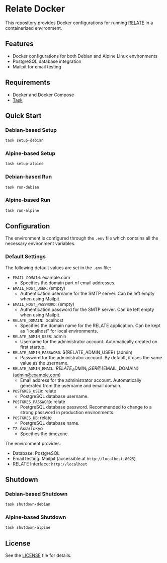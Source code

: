 # Relate Docker

This repository provides Docker configurations for running [RELATE](https://github.com/inducer/relate) in a containerized environment.

## Features

- Docker configurations for both Debian and Alpine Linux environments
- PostgreSQL database integration
- Mailpit for email testing

## Requirements

- Docker and Docker Compose
- [Task](https://taskfile.dev/)

## Quick Start

### Debian-based Setup

```bash
task setup-debian
```

### Alpine-based Setup

```bash
task setup-alpine
```

### Debian-based Run

```bash
task run-debian
```

### Alpine-based Run

```bash
task run-alpine
```

## Configuration

The environment is configured through the `.env` file which contains all the necessary environment variables.

### Default Settings

The following default values are set in the `.env` file:

- `EMAIL_DOMAIN`: example.com
  - Specifies the domain part of email addresses.
- `EMAIL_HOST_USER`: (empty)
  - Authentication username for the SMTP server. Can be left empty when using Mailpit.
- `EMAIL_HOST_PASSWORD`: (empty)
  - Authentication password for the SMTP server. Can be left empty when using Mailpit.
- `RELATE_DOMAIN`: localhost
  - Specifies the domain name for the RELATE application. Can be kept as "localhost" for local environments.
- `RELATE_ADMIN_USER`: admin
  - Username for the administrator account. Automatically created on first startup.
- `RELATE_ADMIN_PASSWORD`: ${RELATE_ADMIN_USER} (admin)
  - Password for the administrator account. By default, it uses the same value as the username.
- `RELATE_ADMIN_EMAIL`: ${RELATE_ADMIN_USER}@${EMAIL_DOMAIN} (admin@example.com)
  - Email address for the administrator account. Automatically generated from the username and email domain.
- `POSTGRES_USER`: relate
  - PostgreSQL database username.
- `POSTGRES_PASSWORD`: relate
  - PostgreSQL database password. Recommended to change to a strong password in production environments.
- `POSTGRES_DB`: relate
  - PostgreSQL database name.
- `TZ`: Asia/Tokyo
  - Specifies the timezone.

The environment provides:

- Database: PostgreSQL
- Email testing: Mailpit (accessible at `http://localhost:8025`)
- RELATE Interface: `http://localhost`

## Shutdown

### Debian-based Shutdown

```bash
task shutdown-debian
```

### Alpine-based Shutdown

```bash
task shutdown-alpine
```

## License

See the [LICENSE](LICENSE) file for details.
